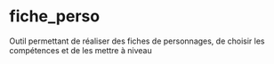 # fiche_perso
Outil permettant de réaliser des fiches de personnages, de choisir les compétences et de les mettre à niveau

